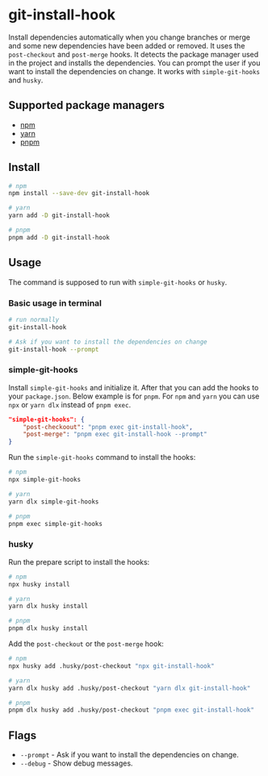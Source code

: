 # git-install-hook

Install dependencies automatically when you change branches or merge and some new dependencies have been added or removed. It uses the `post-checkout` and `post-merge` hooks. It detects the package manager used in the project and installs the dependencies. You can prompt the user if you want to install the dependencies on change. It works with `simple-git-hooks` and `husky`.

## Supported package managers

-   [npm](https://www.npmjs.com/)
-   [yarn](https://yarnpkg.com/)
-   [pnpm](https://pnpm.io/)

## Install

```bash
# npm
npm install --save-dev git-install-hook

# yarn
yarn add -D git-install-hook

# pnpm
pnpm add -D git-install-hook
```

## Usage

The command is supposed to run with `simple-git-hooks` or `husky`.

### Basic usage in terminal

```bash
# run normally
git-install-hook

# Ask if you want to install the dependencies on change
git-install-hook --prompt
```

### simple-git-hooks

Install `simple-git-hooks` and initialize it. After that you can add the hooks to your `package.json`. Below example is for `pnpm`. For `npm` and `yarn` you can use `npx` or `yarn dlx` instead of `pnpm exec`.

```json
"simple-git-hooks": {
    "post-checkoout": "pnpm exec git-install-hook",
    "post-merge": "pnpm exec git-install-hook --prompt"
}
```

Run the `simple-git-hooks` command to install the hooks:

```bash
# npm
npx simple-git-hooks

# yarn
yarn dlx simple-git-hooks

# pnpm
pnpm exec simple-git-hooks
```

### husky

Run the prepare script to install the hooks:

```bash
# npm
npx husky install

# yarn
yarn dlx husky install

# pnpm
pnpm dlx husky install
```

Add the `post-checkout` or the `post-merge` hook:

```bash
# npm
npx husky add .husky/post-checkout "npx git-install-hook"

# yarn
yarn dlx husky add .husky/post-checkout "yarn dlx git-install-hook"

# pnpm
pnpm dlx husky add .husky/post-checkout "pnpm exec git-install-hook"
```

## Flags

-   `--prompt` - Ask if you want to install the dependencies on change.
-   `--debug` - Show debug messages.
